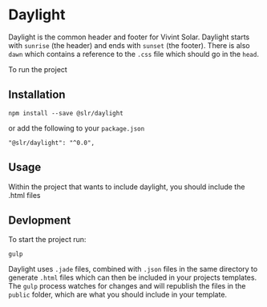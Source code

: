 # Daylight

Daylight is the common header and footer for Vivint Solar.  Daylight starts with `sunrise` (the header) and ends with `sunset` (the footer). There is also `dawn` which contains a reference to the `.css` file which should go in the `head`.

To run the project 

## Installation

```
npm install --save @slr/daylight
```

or add the following to your `package.json`

```
"@slr/daylight": "^0.0",
```

## Usage
Within the project that wants to include daylight, you should include the .html files 

## Devlopment

To start the project run:
```
gulp
```

Daylight uses `.jade` files, combined with `.json` files in the same directory to generate `.html` files which can then be included in your projects templates.  The `gulp` process watches for changes and will republish the files in the `public` folder, which are what you should include in your template.